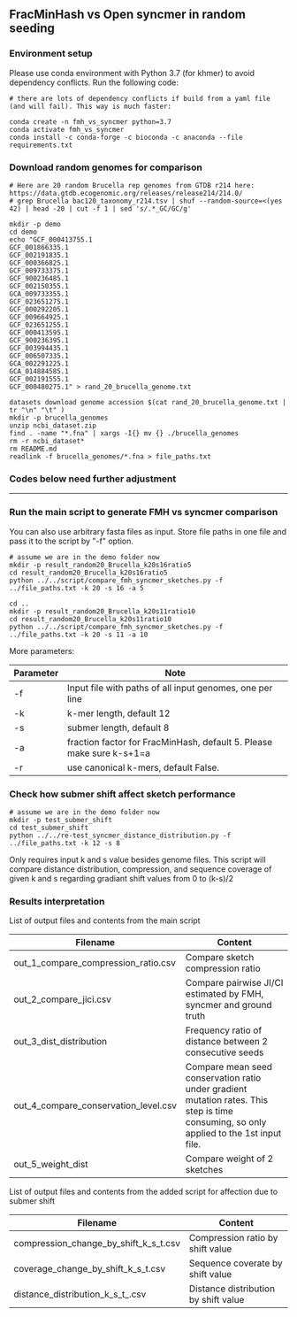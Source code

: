 ## FracMinHash vs Open syncmer in random seeding

### Environment setup

Please use conda environment with Python 3.7 (for khmer) to avoid dependency conflicts. Run the following code:

```
# there are lots of dependency conflicts if build from a yaml file (and will fail). This way is much faster:

conda create -n fmh_vs_syncmer python=3.7
conda activate fmh_vs_syncmer
conda install -c conda-forge -c bioconda -c anaconda --file requirements.txt
```



### Download random genomes for comparison

```
# Here are 20 random Brucella rep genomes from GTDB r214 here: https://data.gtdb.ecogenomic.org/releases/release214/214.0/
# grep Brucella bac120_taxonomy_r214.tsv | shuf --random-source=<(yes 42) | head -20 | cut -f 1 | sed 's/.*_GC/GC/g'

mkdir -p demo
cd demo
echo "GCF_000413755.1
GCF_001866335.1
GCF_002191835.1
GCF_000366825.1
GCF_009733375.1
GCF_900236485.1
GCF_002150355.1
GCA_009733355.1
GCF_023651275.1
GCF_000292205.1
GCF_009664925.1
GCF_023651255.1
GCF_000413595.1
GCF_900236395.1
GCF_003994435.1
GCF_006507335.1
GCA_002291225.1
GCA_014884585.1
GCF_002191555.1
GCF_000480275.1" > rand_20_brucella_genome.txt

datasets download genome accession $(cat rand_20_brucella_genome.txt | tr "\n" "\t" )
mkdir -p brucella_genomes
unzip ncbi_dataset.zip
find . -name "*.fna" | xargs -I{} mv {} ./brucella_genomes
rm -r ncbi_dataset*
rm README.md
readlink -f brucella_genomes/*.fna > file_paths.txt
```



### Codes below need further adjustment

---



### Run the main script to generate FMH vs syncmer comparison

You can also use arbitrary fasta files as input. Store file paths in one file and pass it to the script by "-f" option.

```
# assume we are in the demo folder now
mkdir -p result_random20_Brucella_k20s16ratio5
cd result_random20_Brucella_k20s16ratio5
python ../../script/compare_fmh_syncmer_sketches.py -f ../file_paths.txt -k 20 -s 16 -a 5

cd ..
mkdir -p result_random20_Brucella_k20s11ratio10
cd result_random20_Brucella_k20s11ratio10
python ../../script/compare_fmh_syncmer_sketches.py -f ../file_paths.txt -k 20 -s 11 -a 10
```

More parameters:

| Parameter | Note                                                         |
| --------- | ------------------------------------------------------------ |
| -f        | Input file with paths of all input genomes, one per line     |
| -k        | k-mer length, default 12                                     |
| -s        | submer length, default 8                                     |
| -a        | fraction factor for FracMinHash, default 5. Please make sure k-s+1=a |
| -r        | use canonical k-mers, default False.                         |



### Check how submer shift affect sketch performance

```
# assume we are in the demo folder now
mkdir -p test_submer_shift
cd test_submer_shift
python ../../re-test_syncmer_distance_distribution.py -f ../file_paths.txt -k 12 -s 8
```

Only requires input k and s value besides genome files. This script will compare distance distribution, compression, and sequence coverage of given k and s regarding gradiant shift values from 0 to (k-s)/2





### Results interpretation

List of output files and contents from the main script

| Filename                             | Content                                                      |
| ------------------------------------ | ------------------------------------------------------------ |
| out_1_compare_compression_ratio.csv  | Compare sketch compression ratio                             |
| out_2_compare_jici.csv               | Compare pairwise JI/CI estimated by FMH, syncmer and ground truth |
| out_3_dist_distribution              | Frequency ratio of distance between 2 consecutive seeds      |
| out_4_compare_conservation_level.csv | Compare mean seed conservation ratio under gradient mutation rates. This step is time consuming, so only applied to the 1st input file. |
| out_5_weight_dist                    | Compare weight of 2 sketches                                 |



List of output files and contents from the added script for affection due to submer shift

| Filename                              | Content                              |
| ------------------------------------- | ------------------------------------ |
| compression_change_by_shift_k_s_t.csv | Compression ratio by shift value     |
| coverage_change_by_shift_k_s_t.csv    | Sequence coverate by shift value     |
| distance_distribution_k_s_t_.csv      | Distance distribution by shift value |





